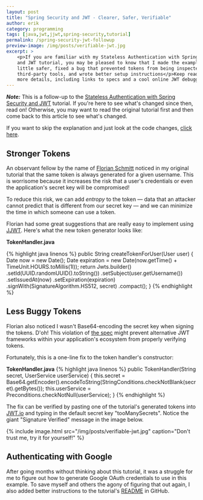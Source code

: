 ```yaml
---
layout: post
title: "Spring Security and JWT - Clearer, Safer, Verifiable"
author: erik
category: programming
tags: [java,jwt,jjwt,spring-security,tutorial]
permalink: /spring-security-jwt-followup
preview-image: /img/posts/verifiable-jwt.jpg
excerpt: >
    <p>If you are familiar with my Stateless Authentication with Spring Security
    and JWT tutorial, you may be pleased to know that I made the example a
    little safer, fixed a bug that prevented tokens from being inspected with
    third-party tools, and wrote better setup instructions</p>Keep reading for
    more details, including links to specs and a cool online JWT debugger!
---
```


***Note:*** This is a follow-up to the [Stateless Authentication with Spring Security and JWT][1] tutorial. If you're here to see what's changed since then, read on! Otherwise, you may want to read the original tutorial first and then come back to this article to see what's changed.

If you want to skip the explanation and just look at the code changes, [click here][5].

## Stronger Tokens

An observant fellow by the name of [Florian Schmitt][2] noticed in my original tutorial that the same token is always generated for a given username. This is worrisome because it increases the risk that a user's credentials or even the application's secret key will be compromised!

To reduce this risk, we can add *entropy* to the token &mdash; data that an attacker cannot predict that is different from our secret key &mdash; and we can minimize the time in which someone can use a token.

Florian had some great suggestions that are really easy to implement using [JJWT][3]. Here's what the new token generator looks like:

**TokenHandler.java**

{% highlight java linenos %}
public String createTokenForUser(User user) {
    Date now = new Date();
    Date expiration = new Date(now.getTime() + TimeUnit.HOURS.toMillis(1l));
    return Jwts.builder()
            .setId(UUID.randomUUID().toString())
            .setSubject(user.getUsername())
            .setIssuedAt(now)
            .setExpiration(expiration)
            .signWith(SignatureAlgorithm.HS512, secret)
            .compact();
}
{% endhighlight %}

## Less Buggy Tokens

Florian also noticed I wasn't Base64-encoding the secret key when signing the tokens. D'oh! This violation of [the spec][7] might prevent alternative JWT frameworks within your application's ecosystem from properly verifying tokens.

Fortunately, this is a one-line fix to the token handler's constructor:

**TokenHandler.java**
{% highlight java linenos %}
public TokenHandler(String secret, UserService userService) {
    this.secret = Base64.getEncoder().encodeToString(StringConditions.checkNotBlank(secret).getBytes());
    this.userService = Preconditions.checkNotNull(userService);
}
{% endhighlight %}

The fix can be verified by pasting one of the tutorial's generated tokens into [JWT.io][4] and typing in the default secret key "tooManySecrets". Notice the giant "Signature Verified" message in the image below.

{% include image.html src="/img/posts/verifiable-jwt.jpg" caption="Don't trust me, try it for yourself!" %}

## Authenticating with Google

After going months without thinking about this tutorial, it was a struggle for me to figure out how to generate Google OAuth credentials to use in this example. To save myself and others the agony of figuring that out again,
I also added better instructions to the tutorial's [README][6] in GitHub.
 

[1]: /2015/02/20/stateless-authentication-with-spring-security-and-jwt "Tutorial: Stateless Authentication with Spring Security and JWT"
[2]: https://github.com/florianschmitt "Florian Schmitt's Public GitHub Profile"
[3]: https://github.com/jwtk/jjwt "JJWT on GitHub"
[4]: https://jwt.io "JWT.IO - An Online JWT Debugger"
[5]: https://github.com/technical-rex/spring-security-jwt/compare/4e9dc4e6b8f53ce49dcf7dd527df8fc7fac927cd...a2d0b67c26e4e20f64e8d95ae827f7522218447b "Code review the changes to this tutorial"
[6]: https://github.com/technical-rex/spring-security-jwt "Better setup instructions for spring-security-jwt on GitHub"
[7]: https://tools.ietf.org/html/rfc7519 "JSON Web Token RFC"
